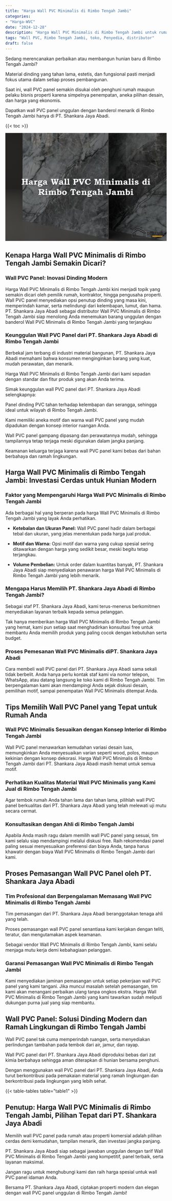 ```yaml
---
title: "Harga Wall PVC Minimalis di Rimbo Tengah Jambi"
categories: 
- "Harga-WVC"
date: "2024-12-28"
description: "Harga Wall PVC Minimalis di Rimbo Tengah Jambi untuk rumah, perkantoran, dan gerai. Produk berkualitas, variasi motif, pilihan warna elegan, beserta jasa pemasangan dikerjakan oleh teknisi ahli serta jaminan resmi!|Layanan distribusi Wall PVC Minimalis di Rimbo Tengah Jambi untuk keperluan hunian, perkantoran, maupun toko, beserta produk berkualitas dan instalasi oleh teknisi berpengalaman serta garansi resmi.|Solusi Wall PVC Minimalis di Rimbo Tengah Jambi yang terbukti bagi hunian, perkantoran, dan ritel, dengan material unggulan dan pemasangan oleh teknisi berpengalaman dan kepastian resmi.|Penjualan Wall PVC Minimalis di Rimbo Tengah Jambi bagi rumah, kantor, serta gerai, beserta material unggulan dan penempatan oleh tim profesional, dilengkapi beserta jaminan resmi.}"
tags: "Wall PVC, Rimbo Tengah Jambi, toko, Penyedia, distributor"
draft: false
---
```


Sedang merencanakan perbaikan atau membangun hunian baru di Rimbo Tengah Jambi?

Material dinding yang tahan lama, estetis, dan fungsional pasti menjadi fokus utama dalam setiap proses pembangunan.

Saat ini, wall PVC panel semakin disukai oleh penghuni rumah maupun pelaku bisnis properti karena simpelnya penempatan, aneka pilihan desain, dan harga yang ekonomis.

Dapatkan wall PVC panel unggulan dengan banderol menarik di Rimbo Tengah Jambi hanya di PT. Shankara Jaya Abadi.

{{< toc >}}

![Harga Wall PVC Minimalis di Rimbo Tengah Jambi](/images/Harga-WVC/Harga-Wall-PVC-Minimalis-di-Rimbo-Tengah-Jambi.png)


## Kenapa Harga Wall PVC Minimalis di Rimbo Tengah Jambi Semakin Dicari?

### Wall PVC Panel: Inovasi Dinding Modern

Harga Wall PVC Minimalis di Rimbo Tengah Jambi kini menjadi topik yang semakin dicari oleh pemilik rumah, kontraktor, hingga pengusaha properti. Wall PVC panel menyediakan opsi penutup dinding yang masa kini, memperindah kamar, serta melindungi dari kelembapan, lumut, dan hama. PT. Shankara Jaya Abadi sebagai distributor Wall PVC Minimalis di Rimbo Tengah Jambi siap menolong Anda menemukan barang unggulan dengan banderol Wall PVC Minimalis di Rimbo Tengah Jambi yang terjangkau

### Keunggulan Wall PVC Panel dari PT. Shankara Jaya Abadi di Rimbo Tengah Jambi

Berbekal jam terbang di industri material bangunan, PT. Shankara Jaya Abadi memahami bahwa konsumen menginginkan barang yang kuat, mudah perawatan, dan menarik.

Harga Wall PVC Minimalis di Rimbo Tengah Jambi dari kami sepadan dengan standar dan fitur produk yang akan Anda terima.

Simak keunggulan wall PVC panel dari PT. Shankara Jaya Abadi selengkapnya:

Panel dinding PVC tahan terhadap kelembapan dan serangga, sehingga ideal untuk wilayah di Rimbo Tengah Jambi.

Kami memiliki aneka motif dan warna wall PVC panel yang mudah dipadukan dengan konsep interior ruangan Anda.

Wall PVC panel gampang dipasang dan perawatannya mudah, sehingga tampilannya tetap terjaga meski digunakan dalam jangka panjang.

Keamanan keluarga terjaga karena wall PVC panel kami bebas dari bahan berbahaya dan ramah lingkungan.

## Harga Wall PVC Minimalis di Rimbo Tengah Jambi: Investasi Cerdas untuk Hunian Modern

### Faktor yang Mempengaruhi Harga Wall PVC Minimalis di Rimbo Tengah Jambi

Ada berbagai hal yang berperan pada harga Wall PVC Minimalis di Rimbo Tengah Jambi yang layak Anda perhatikan.

- **Ketebalan dan Ukuran Panel:** Wall PVC panel hadir dalam berbagai tebal dan ukuran, yang jelas menentukan pada harga jual produk.

- **Motif dan Warna:** Opsi motif dan warna yang cukup spesial sering ditawarkan dengan harga yang sedikit besar, meski begitu tetap terjangkau.

- **Volume Pembelian:** Untuk order dalam kuantitas banyak, PT. Shankara Jaya Abadi siap menyediakan penawaran harga Wall PVC Minimalis di Rimbo Tengah Jambi yang lebih menarik.

### Mengapa Harus Memilih PT. Shankara Jaya Abadi di Rimbo Tengah Jambi?

Sebagai staf PT. Shankara Jaya Abadi, kami terus-menerus berkomitmen menyediakan layanan terbaik kepada semua pelanggan.

Tak hanya memberikan harga Wall PVC Minimalis di Rimbo Tengah Jambi yang hemat, kami pun setiap saat menghadirkan konsultasi free untuk membantu Anda memilih produk yang paling cocok dengan kebutuhan serta budget.

### Proses Pemesanan Wall PVC Minimalis diPT. Shankara Jaya Abadi

Cara membeli wall PVC panel dari PT. Shankara Jaya Abadi sama sekali tidak berbelit. Anda hanya perlu kontak staf kami via nomor telepon, WhatsApp, atau datang langsung ke toko kami di Rimbo Tengah Jambi. Tim berpengalaman kami akan mendampingi Anda sejak diskusi desain, pemilihan motif, sampai penempatan Wall PVC Minimalis ditempat Anda.

## Tips Memilih Wall PVC Panel yang Tepat untuk Rumah Anda

### Wall PVC Minimalis Sesuaikan dengan Konsep Interior di Rimbo Tengah Jambi

Wall PVC panel menawarkan kemudahan variasi desain luas, memungkinkan Anda menyesuaikan varian seperti wood, polos, maupun kekinian dengan konsep dekorasi. Harga Wall PVC Minimalis di Rimbo Tengah Jambi dari PT. Shankara Jaya Abadi masih hemat untuk semua motif.

### Perhatikan Kualitas Material Wall PVC Minimalis yang Kami Jual di Rimbo Tengah Jambi

Agar tembok rumah Anda tahan lama dan tahan lama, pilihlah wall PVC panel berkualitas dari PT. Shankara Jaya Abadi yang telah melewati uji mutu secara cermat.

### Konsultasikan dengan Ahli di Rimbo Tengah Jambi

Apabila Anda masih ragu dalam memilih wall PVC panel yang sesuai, tim kami selalu siap mendampingi melalui diskusi free. Raih rekomendasi panel paling sesuai menyesuaikan preferensi dan biaya Anda, tanpa harus khawatir dengan biaya Wall PVC Minimalis di Rimbo Tengah Jambi dari kami.

## Proses Pemasangan Wall PVC Panel oleh PT. Shankara Jaya Abadi

### Tim Profesional dan Berpengalaman Memasang Wall PVC Minimalis di Rimbo Tengah Jambi

Tim pemasangan dari PT. Shankara Jaya Abadi beranggotakan tenaga ahli yang telah.

Proses pemasangan wall PVC panel senantiasa kami kerjakan dengan teliti, teratur, dan mengutamakan aspek keamanan.

Sebagai vendor Wall PVC Minimalis di Rimbo Tengah Jambi, kami selalu menjaga mutu kerja demi kebahagiaan pelanggan.

### Garansi Pemasangan Wall PVC Minimalis di Rimbo Tengah Jambi

Kami menyediakan jaminan pemasangan untuk setiap pekerjaan wall PVC panel yang kami tangani. Jika muncul masalah setelah pemasangan, tim kami akan menangani perbaikan ulang tanpa ongkos ekstra. Harga Wall PVC Minimalis di Rimbo Tengah Jambi yang kami tawarkan sudah meliputi dukungan purna jual yang siap membantu.

## Wall PVC Panel: Solusi Dinding Modern dan Ramah Lingkungan di Rimbo Tengah Jambi

Wall PVC panel tak cuma memperindah ruangan, serta menyediakan perlindungan tambahan pada tembok dari air, jamur, dan rayap.

Wall PVC panel dari PT. Shankara Jaya Abadi diproduksi bebas dari zat kimia berbahaya sehingga aman diterapkan di hunian bersama penghuni.

Dengan menggunakan wall PVC panel dari PT. Shankara Jaya Abadi, Anda turut berkontribusi pada pemakaian material yang ramah lingkungan dan berkontribusi pada lingkungan yang lebih sehat.

{{< table-tables table="table1" >}}

## Penutup: Harga Wall PVC Minimalis di Rimbo Tengah Jambi, Pilihan Tepat dari PT. Shankara Jaya Abadi

Memilih wall PVC panel pada rumah atau properti komersial adalah pilihan cerdas demi kemudahan, tampilan menarik, dan investasi jangka panjang.

PT. Shankara Jaya Abadi siap sebagai jawaban unggulan dengan tarif Wall PVC Minimalis di Rimbo Tengah Jambi yang kompetitif, panel terbaik, serta layanan maksimal.

Jangan ragu untuk menghubungi kami dan raih harga spesial untuk wall PVC panel idaman Anda.

Bersama PT. Shankara Jaya Abadi, ciptakan properti modern dan elegan dengan wall PVC panel unggulan di Rimbo Tengah Jambi!